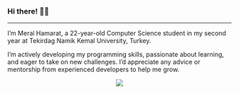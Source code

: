 ### Hi there! 👋😊
***************************
I’m Meral Hamarat, a 22-year-old Computer Science student in my second year at Tekirdag Namik Kemal University, Turkey.

I’m actively developing my programming skills, passionate about learning, and eager to take on new challenges. I’d appreciate any advice or mentorship from experienced developers to help me grow.
<p align="center">
    <img id="preview" src="https://komarev.com/ghpvc/?username=meralhamarat&color=green">
</p>

